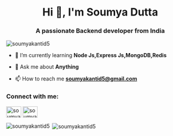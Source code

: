<h1 align="center">Hi 👋, I'm Soumya Dutta</h1>
<h3 align="center">A passionate Backend developer from India</h3>

<p align="left"> <img src="https://komarev.com/ghpvc/?username=soumyakantid5&label=Profile%20views&color=0e75b6&style=flat" alt="soumyakantid5" /> </p>

- 🌱 I’m currently learning **Node Js,Express Js,MongoDB,Redis**

- 💬 Ask me about **Anything**

- 📫 How to reach me **soumyakantid5@gmail.com**

<h3 align="left">Connect with me:</h3>
<p align="left">
<a href="https://linkedin.com/in/soumyakdutta" target="blank"><img align="center" src="https://raw.githubusercontent.com/rahuldkjain/github-profile-readme-generator/master/src/images/icons/Social/linked-in-alt.svg" alt="soumyakdutta" height="30" width="40" /></a>
<a href="https://instagram.com/soumyad5" target="blank"><img align="center" src="https://raw.githubusercontent.com/rahuldkjain/github-profile-readme-generator/master/src/images/icons/Social/instagram.svg" alt="soumyad5" height="30" width="40" /></a>
</p>

<p><img align="left" src="https://github-readme-stats.vercel.app/api/top-langs?username=soumyakantid5&show_icons=true&locale=en&layout=compact" alt="soumyakantid5" /></p>

<p>&nbsp;<img align="center" src="https://github-readme-stats.vercel.app/api?username=soumyakantid5&show_icons=true&locale=en" alt="soumyakantid5" /></p>

